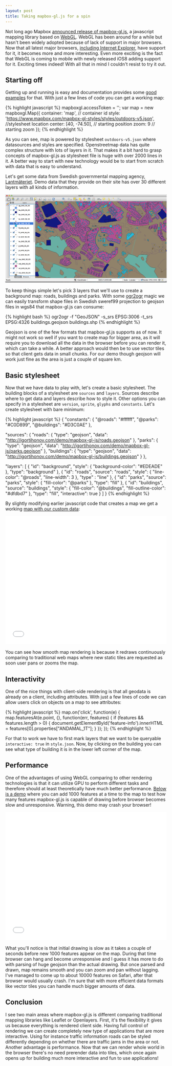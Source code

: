 ```yaml
---
layout: post
title: Taking mapbox-gl.js for a spin
---
```


Not long ago Mapbox [announced release of mapbox-gl.js](https://www.mapbox.com/blog/mapbox-gl/), a javascript mapping library based on [WebGL](http://en.wikipedia.org/wiki/WebGL). WebGL has been around for a while but hasn't been widely adopted because of lack of support in major browsers. Now that all latest major browsers, [including Internet Explorer](http://techcrunch.com/2013/10/21/with-internet-explorer-on-board-webgl-is-ready-for-prime-time/), have support for it, it becomes more and more interesting. Even more exciting is the fact that WebGL is coming to mobile with newly released iOS8 adding support for it. Exciting times indeed! With all that in mind I couldn't resist to try it out.


## Starting off

Getting up and running is easy and documentation provides some [good examples](http://www.mapbox.com/mapbox-gl-js/examples/) for that. With just a few lines of code you can get a working map:

{% highlight javascript %}
mapboxgl.accessToken = '<your access token here>';
var map = new mapboxgl.Map({
  container: 'map', // container id
  style: 'https://www.mapbox.com/mapbox-gl-styles/styles/outdoors-v5.json', //stylesheet location
  center: [40, -74.50], // starting position
  zoom: 9 // starting zoom
});
{% endhighlight %}

As you can see, map is powered by stylesheet `outdoors-v5.json` where datasources and styles are specified. Openstreetmap data has quite complex structure with lots of layers in it. That makes it a bit hard to grasp concepts of mapbox-gl.js as stylesheet file is huge with over 2000 lines in it. A better way to start with new technology would be to start from scratch with data that is easy to understand.

Let's get some data from Swedish governmental mapping agency, [Lantmäteriet](http://www.lantmateriet.se/en/). Demo data that they provide on their site has over 30 different layers with all kinds of information.

![](/assets/taking_mapboxgl_fora_spin/qgis_all_layers.png)

To keep things simple let's pick 3 layers that we'll use to create a background map: roads, buildings and parks. With some [ogr2ogr](http://www.gdal.org/ogr2ogr.html) magic we can easily transform shape files in Swedish sweref99 projection to geojson files in wgs84 that mapbox-gl.js can consume:

{% highlight bash %}
ogr2ogr -f "GeoJSON" -s_srs EPSG:3006 -t_srs EPSG:4326 buildings.geojson buildings.shp
{% endhighlight %}

Geojson is one of the few formats that mapbox-gl.js supports as of now. It might not work so well if you want to create map for bigger area, as it will require you to download all the data in the browser before you can render it, which can take a while. A better approach would then be to use vector tiles so that client gets data in small chunks. For our demo though geojson will work just fine as the area is just a couple of square km.

## Basic stylesheet

Now that we have data to play with, let's create a basic stylesheet. The building blocks of a stylesheet are `sources` and `layers`. Sources describe where to get data and layers describe how to style it. Other options you can specify in a stylesheet are `version`, `sprite`, `glyphs` and `constants`. Let's create stylesheet with bare minimum:

{% highlight javascript %}
{
  "constants": {
    "@roads": "#ffffff",
    "@parks": "#C0D899",
    "@buildings": "#D3C0AE"
  },

  "sources": {
    "roads": {
      "type": "geojson",
      "data": "http://igortihonov.com/demo/mapbox-gl-js/roads.geojson"
    },
    "parks": {
      "type": "geojson",
      "data": "http://igortihonov.com/demo/mapbox-gl-js/parks.geojson"
    },
    "buildings": {
      "type": "geojson",
      "data": "http://igortihonov.com/demo/mapbox-gl-js/buildings.geojson"
    }
  },

  "layers": [
    {
      "id": "background",
      "style": { "background-color": "#EDEADE" },
      "type": "background"
    },
    {
      "id": "roads",
      "source": "roads",
      "style": {
        "line-color": "@roads",
        "line-width": 3
      },
      "type" : "line"
    },
    {
      "id": "parks",
      "source": "parks",
      "style": { "fill-color": "@parks" },
      "type": "fill"
    },
    {
      "id": "buildings",
      "source": "buildings",
      "style": { "fill-color": "@buildings", "fill-outline-color": "#dfdbd7" },
      "type": "fill",
      "interactive": true
    }
  ]
}
{% endhighlight %}

By slightly modifying earlier javascript code that creates a map we get a working [map with our custom data](/demo/mapbox-gl-js/):

<iframe style="width:100%; height:400px; border:none" src="/demo/mapbox-gl-js/"></iframe>

You can see how smooth map rendering is because it redraws continuously comparing to traditional web maps where new static tiles are requested as soon user pans or zooms the map.


## Interactivity

One of the nice things with client-side rendering is that all geodata is already on a client, including attributes. With just a few lines of code we can allow users click on objects on a map to see attributes:

{% highlight javascript %}
map.on('click', function(e) {
  map.featuresAt(e.point, {}, function(err, features) {
      if (features && features.length > 0) {
        document.getElementById('feature-info').innerHTML = features[0].properties["ANDAMAL_1T"];
      }
  });
});
{% endhighlight %}

For that to work we have to first mark layers that we want to be queryable `interactive: true` in `style.json`. Now, by clicking on the building you can see what type of building it is in the lower left corner of the map.

## Performance

One of the advantages of using WebGL comparing to other rendering technologies is that it can utilize GPU to perform different tasks and therefore should at least theoretically have much better performance. [Below is a demo](/demo/mapbox-gl-js/performance.html) where you can add 1000 features at a time to the map to test how many features mapbox-gl.js is capable of drawing before browser becomes slow and unresponsive. Warning, this demo may crash your browser!

<iframe style="width:100%; height:400px; border:none" src="/demo/mapbox-gl-js/performance.html"></iframe>

What you'll notice is that initial drawing is slow as it takes a couple of seconds before new 1000 features appear on the map. During that time browser can hang and become unresponsive and I guess it has more to do with parsing of huge geojson than the actual drawing. But once parsed and drawn, map remains smooth and you can zoom and pan without lagging. I've managed to come up to about 10000 features on Safari, after that browser would usually crash. I'm sure that with more efficient data formats like vector tiles you can handle much bigger amounts of data.

## Conclusion

I see two main areas where mapbox-gl.js is different comparing traditional mapping libraries like Leaflet or Openlayers. First, it's the flexibility it gives us because everything is rendered client side. Having full control of rendering we can create completely new type of applications that are more interactive. Using for instance traffic information roads can be styled differently depending on whether there are traffic jams in the area or not. Another advantage is performance. Now that we can render whole world in the browser there's no need prerender data into tiles, which once again opens up for building much more interactive and fun to use applications!





